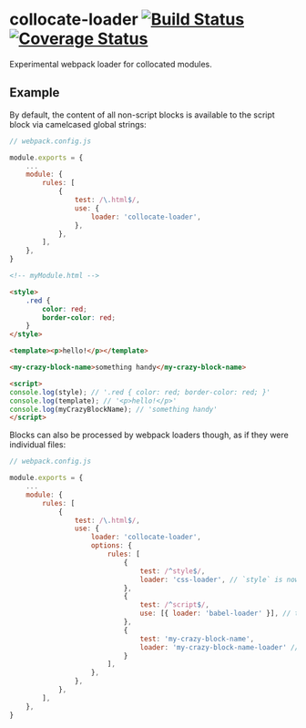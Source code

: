 # collocate-loader [![Build Status](https://travis-ci.org/sndrs/collocate-loader.svg?branch=master)](https://travis-ci.org/sndrs/collocate-loader) [![Coverage Status](https://coveralls.io/repos/github/sndrs/collocate-loader/badge.svg?branch=master)](https://coveralls.io/github/sndrs/collocate-loader?branch=master)

Experimental webpack loader for collocated modules.

## Example

By default, the content of all non-script blocks is available to the script block via camelcased global strings:

```js
// webpack.config.js

module.exports = {
	...
    module: {
        rules: [
            {
                test: /\.html$/,
                use: {
                    loader: 'collocate-loader',
                },
            },
        ],
    },
}
```

```html
<!-- myModule.html -->

<style>
    .red {
        color: red;
        border-color: red;
    }
</style>

<template><p>hello!</p></template>

<my-crazy-block-name>something handy</my-crazy-block-name>

<script>
console.log(style); // '.red { color: red; border-color: red; }'
console.log(template); // '<p>hello!</p>'
console.log(myCrazyBlockName); // 'something handy'
</script>
```

Blocks can also be processed by webpack loaders though, as if they were individual files:

```js
// webpack.config.js

module.exports = {
	...
    module: {
        rules: [
            {
                test: /\.html$/,
                use: {
                    loader: 'collocate-loader',
                    options: {
                        rules: [
                            {
                                test: /^style$/,
                                loader: 'css-loader', // `style` is now a css-loader object
                            },
                            {
                                test: /^script$/,
                                use: [{ loader: 'babel-loader' }], // the script block is now es5 etc.
                            },
                            {
                                test: 'my-crazy-block-name',
                                loader: 'my-crazy-block-name-loader' // who knows...
                            }
                        ],
                    },
                },
            },
        ],
    },
}
```
